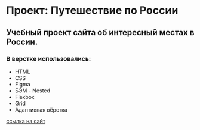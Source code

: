 # Проект: Путешествие по России
## Учебный проект сайта об интересный местах в России.

###  В верстке использовались:
* HTML
* CSS
* Figma
* БЭМ - Nested
* Flexbox
* Grid
* Адаптивная вёрстка

[ссылка на сайт](https://chifumopu23.github.io/russian-travel/index.html)
